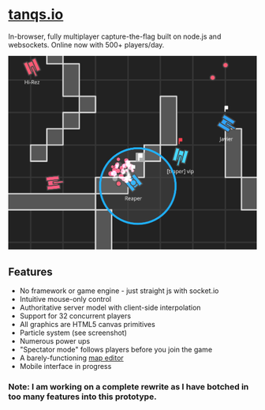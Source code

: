 # [tanqs.io](http://tanqs.io)

In-browser, fully multiplayer capture-the-flag built on node.js and websockets. Online now with 500+ players/day.

![A nice screenshot](tanqs-crop.png)

## Features

* No framework or game engine - just straight js with socket.io
* Intuitive mouse-only control
* Authoritative server model with client-side interpolation
* Support for 32 concurrent players
* All graphics are HTML5 canvas primitives
* Particle system (see screenshot)
* Numerous power ups
* "Spectator mode" follows players before you join the game
* A barely-functioning [map editor](http://tanqs.io/map.html)
* Mobile interface in progress

### Note: I am working on a complete rewrite as I have botched in too many features into this prototype.

